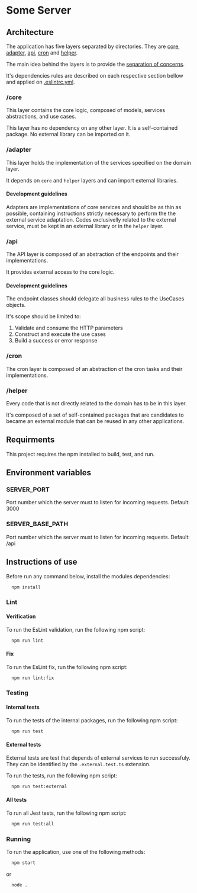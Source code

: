 # Some Server

## Architecture

The application has five layers separated by directories. They are [core](#core), [adapter](#adapter),
[api](#api), [cron](#cron) and [helper](#helper).

The main idea behind the layers is to provide the [separation of concerns](https://en.wikipedia.org/wiki/Separation_of_concerns).

It's dependencies rules are described on each respective section bellow and applied on [.eslintrc.yml](.eslintrc.yml).


### /core
This layer contains the core logic, composed of models, services abstractions, and use cases.

This layer has no dependency on any other layer.
It is a self-contained package. No external library can be imported on it.

### /adapter
This layer holds the implementation of the services specified on the domain layer.

It depends on `core` and `helper` layers and can import external libraries.

#### Development guidelines
Adapters are implementations of core services and should be as thin as possible, containing instructions strictly necessary to perform the the external service adaptation. Codes exclusivelly related to the external service, must be kept in an external library or in the `helper` layer.

### /api
The API layer is composed of an abstraction of the endpoints and their implementations.

It provides external access to the core logic.

#### Development guidelines
The endpoint classes should delegate all business rules to the UseCases objects.

It's scope should be limited to:

1. Validate and consume the HTTP parameters
2. Construct and execute the use cases
3. Build a success or error response

### /cron
The cron layer is composed of an abstraction of the cron tasks and their implementations.

### /helper
Every code that is not directly related to the domain has to be in this layer. 

It's composed of a set of self-contained packages that are candidates to became an external module that can be reused in any other applications.

## Requirments
This project requires the npm installed to build, test, and run.

## Environment variables

### SERVER_PORT
Port number which the server must to listen for incoming requests.
Default: 3000

### SERVER_BASE_PATH
Port number which the server must to listen for incoming requests.
Default: /api


## Instructions of use
Before run any command below, install the modules dependencies:

```bash
  npm install
```

### Lint

#### Verification
To run the EsLint validation, run the following npm script:

```bash
  npm run lint
```

#### Fix
To run the EsLint fix, run the following npm script:

```bash
  npm run lint:fix
```

### Testing

#### Internal tests
To run the tests of the internal packages, run the following npm script:

```bash
  npm run test
```

#### External tests
External tests are test that depends of external services to run successfuly. They can be identified by the `.external.test.ts` extension.

To run the tests, run the following npm script:

```bash
  npm run test:external
```

#### All tests
To run all Jest tests, run the following npm script:

```bash
  npm run test:all
```

### Running
To run the application, use one of the following methods:

```bash
  npm start
```
or

```bash
  node .
```


